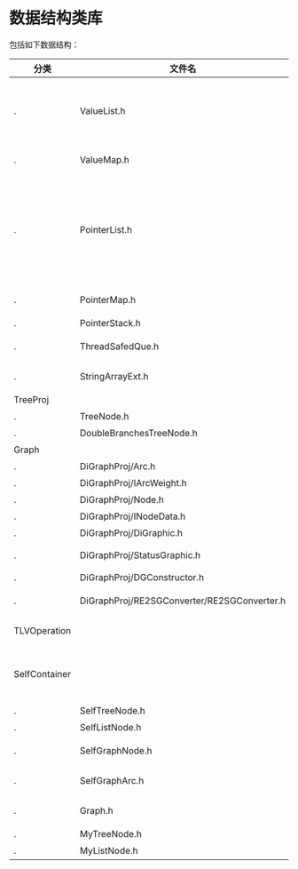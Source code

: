 # 数据结构类库

包括如下数据结构：

分类|文件名|说明
----|----|----
.|ValueList.h|值列表模板类，继承自std::vector，模板参数用来表示char,int,float,std::string,CString等直接定义出来、不需要用delete销毁的变量
.|ValueMap.h|值map模板类，继承自std::map，模板参数同上
.|PointerList.h|指针列表模板类，继承自CValueList，模板参数用来表示由new操作符生成的对象指针，该类在析构时可以销毁(delete)列表中的所有对象指针。析构时的销毁操作是可选的，根据实际情况需要（有标志可以设置）可以不销毁
.|PointerMap.h|指针map模板类，继承自CValueMap，模板参数同上
.|PointerStack.h|指针栈模板类，模板参数同上
.|ThreadSafedQue.h|线程安全队列模板类，继承自std::queue，使用生产消费模式
.|StringArrayExt.h|CStringArray类的扩展，以支持CStringArray中元素的排序操作
TreeProj||树
.|TreeNode.h|树节点类
.|DoubleBranchesTreeNode.h|二叉树节点类（不常用）
Graph||图相关类库
.|DiGraphProj/Arc.h|图的边类
.|DiGraphProj/IArcWeight.h|图的边类包含的数据
.|DiGraphProj/Node.h|图的节点类
.|DiGraphProj/INodeData.h|图的节点类包含的数据
.|DiGraphProj/DiGraphic.h|有向图类
.|DiGraphProj/StatusGraphic.h|状态图类，继承自有向图类CDiGraphic
.|DiGraphProj/DGConstructor.h|创建有向图
.|DiGraphProj/RE2SGConverter/RE2SGConverter.h|正则表达式转换成状态图的转换器类
TLVOperation||Tag/Length/Value(TLV)结构数据的操作类，暂时未使用
SelfContainer||自包含数据结构类库。自包含数据结构的概念可以参考<a href='https://blog.csdn.net/yxsylyh/article/details/54613027'>这篇文章</a>。（注：该概念在java 6中无法实现。）
.|SelfTreeNode.h|自包含的树节点类
.|SelfListNode.h|自包含的列表节点类
.|SelfGraphNode.h|自包含的图节点类（准确的说是图节点类包含图边类）
.|SelfGraphArc.h|自包含的图边类（准确的说是图边类包含图节点类）
.|Graph.h|由自包含图节点类或图边类构成的图类
.|MyTreeNode.h|自包含树节点示例
.|MyListNode.h|自包含列表节点示例
